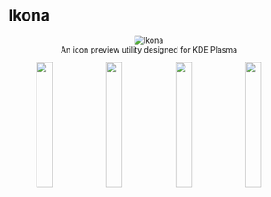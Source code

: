 # Ikona
<p align="center">
  <img src="https://invent.kde.org/kde/ikona/raw/master/data/org.kde.Ikona.svg" alt="Ikona"/>
  <br>
  An icon preview utility designed for KDE Plasma
</p>

<p align="center">
  <img width="24%" src=https://origin.cdn.kde.org/screenshots/ikona/home-screenshot.png" />  
  <img width="24%" src=https://origin.cdn.kde.org/screenshots/ikona/colour-screenshot.png" />  
  <img width="24%" src=https://origin.cdn.kde.org/screenshots/ikona/colour-screenshot-dark.png" />  
  <!-- <img width="19%" src=https://origin.cdn.kde.org/screenshots/ikona/monochrome-screenshot.png" />  -->
  <img width="24%" src=https://origin.cdn.kde.org/screenshots/ikona/colour-palette-screenshot.png" />  
</p>
